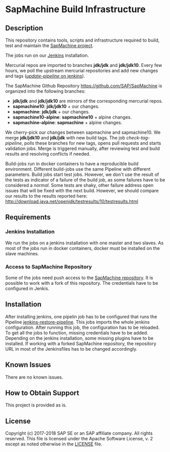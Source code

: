 # SapMachine Build Infrastructure

## Description

This repository contains tools, scripts and infrastructure required to build, test and maintain the [SapMachine project](https://github.com/SAP/SapMachine). 

The jobs run on our [Jenkins](https://ci.sapmachine.io/) installation.

Mercurial repos are imported to branches **jdk/jdk** and **jdk/jdk10**.
Every few hours, we poll the upstream mercurial repositories and add new changes and tags ([*update-pipeline* on jenkins]( https://ci.sapmachine.io/view/repository-update/job/update-pipeline/)).

The SapMachine Github Repository https://github.com/SAP/SapMachine is organized into the following branches:

*  **jdk/jdk** and **jdk/jdk10** are mirrors of the corresponding mercurial repos.
* **sapmachine10**: **jdk/jdk10** + our changes.
* **sapmachine**: **jdk/jdk** + our changes.
* **sapmachine10-alpine**: **sapmachine10** + alpine changes.
* **sapmachine-alpine**: **sapmachine** + alpine changes.

We cherry-pick our changes between sapmachine and sapmachine10.
We merge **jdk/jdk10** and **jdk/jdk** with new build tags.
The job *check-tag-pipeline*, polls these branches for new tags, opens pull requests and starts validation jobs. 
Merge is triggered manually, after reviewing test and build results and resolving conflicts if needed.

Build-jobs run in docker containers to have a reproducible build environment.
Different build-jobs use the same Pipeline with different parameters.
Build jobs start test jobs. However, we don't use the result of the tests as indicator of a failure of the build job, as some failures have to be considered a *normal*. Some tests are shaky, other failure address open issues that will be fixed with the next build. However, we should compare our results to the results reported here: http://download.java.net/openjdk/testresults/10/testresults.html

## Requirements

### Jenkins Installation
We run the jobs on a jenkins installation with one master and two slaves.
As most of the jobs run in docker containers, docker must be installed on the slave machines.

### Access to SapMachine Repository
Some of the jobs need push access to the [SapMachine repository](https://github.com/SAP/SapMachine). It is possible to work with a fork of this repository. The credentials have to be configured in Jenkis. 
 
## Installation
After installing jenkins, one pipelin job has to be configured that runs the Pipeline [jenkins-restore-pipeline](jenkins-restore-pipeline/Jenkinsfile). This jobs imports the whole jenkins configuration. After running this job, the configuration has to be reloaded.
To get all the jobs to function, missing credentials have to be added. Depending on the jenkins installation, some missing plugins have to be installed. 
If working with a forked SapMachine repository, the repository URL in most of the Jenkinsfiles has to be changed accordingly.

## Known Issues

There are no known issues.

## How to Obtain Support

This project is provided as is.

## License

Copyright (c) 2017-2018 SAP SE or an SAP affiliate company. All rights reserved.
This file is licensed under the Apache Software License, v. 2 except as noted otherwise in the [LICENSE](LICENSE) file.
